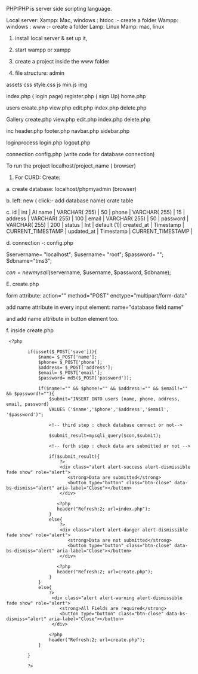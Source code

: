 PHP:PHP is server side scripting language.

Local server:
Xampp: Mac, windows   : htdoc  :- create a folder
Wampp: windows		: www   :- create a folder
Lamp: Linux
Mamp: mac, linux

1. install local server & set up it,

2. start wampp or xampp

3. create a project inside the www folder

4. file structure:
admin

  assets
     css
       style.css
     js
       min.js
     img

  index.php ( login page)
  register.php ( sign Up)
  home.php

  users
    create.php
    view.php
    edit.php
    index.php
    delete.php

  Gallery
    create.php
    view.php
    edit.php
    index.php
    delete.php

 inc
   header.php
   footer.php
   navbar.php
   sidebar.php

loginprocess
   login.php
   logout.php

connection
   config.php   (write code for database connection)


To run the project
localhost/project_name  ( browser)

1. For CURD:
Create:

a. create database:
localhost/phpmyadmin  (browser)

b. left: new ( click:- add database name)
crate table

c. id | int | AI
name | VARCHAR( 255) | 50 |
phone | VARCHAR( 255) | 15 |
address | VARCHAR( 255) | 100 |
email | VARCHAR( 255) | 50 |
password | VARCHAR( 255) | 200 |
status | Int |  default (1)|
created_at | Timestamp | CURRENT_TIMESTAMP |
updated_at |  Timestamp | CURRENT_TIMESTAMP |


d. connection -: config.php

$servername= "localhost";
$username= "root";
$password= "";
$dbname="tms3";

$con =new mysqli($servername, $username, $password, $dbname);

E. create.php

form attribute: action="" method="POST" enctype="multipart/form-data"

add name attribute in every input element: name="database field name"

and add name attribute in button element too.

f.  inside create.php

     <?php
<!-- first step  -->
            if(isset($_POST['save'])){
                $name= $_POST['name'];
                $phone= $_POST['phone'];
                $address= $_POST['address'];
                $email= $_POST['email'];
                $password= md5($_POST['password']);

<!-- second step :  -->
                if($name!="" && $phone!="" && $address!="" && $email!="" && $password!=""){
                    $submit="INSERT INTO users (name, phone, address, email, password) 
                    VALUES ('$name','$phone','$address','$email', '$password')";
                    
                    <!-- third step : check database connect or not-->

                    $submit_result=mysqli_query($con,$submit);

                    <!-- forth step : check data are submitted or not -->

                    if($submit_result){
                        ?>
                        <div class="alert alert-success alert-dismissible fade show" role="alert">
                           <strong>Data are submitted</strong>
                           <button type="button" class="btn-close" data-bs-dismiss="alert" aria-label="Close"></button>
                        </div>
   
                       <?php
                       header("Refresh:2; url=index.php");
                    }
                    else{
                        ?>
                        <div class="alert alert-danger alert-dismissible fade show" role="alert">
                           <strong>Data are not submitted</strong>
                           <button type="button" class="btn-close" data-bs-dismiss="alert" aria-label="Close"></button>
                        </div>
   
                       <?php
                       header("Refresh:2; url=create.php");
                    }
                }
                else{
                    ?>
                     <div class="alert alert-warning alert-dismissible fade show" role="alert">
                        <strong>All Fields are required</strong>
                        <button type="button" class="btn-close" data-bs-dismiss="alert" aria-label="Close"></button>
                     </div>

                    <?php
                    header("Refresh:2; url=create.php");
                }

            }
            
            ?>










